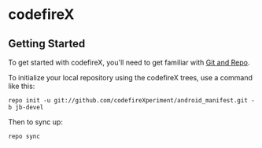 codefireX
===========


Getting Started
---------------

To get started with codefireX, you'll need to get
familiar with [Git and Repo](http://source.android.com/source/using-repo.html).

To initialize your local repository using the codefireX trees, use a command like this:

    repo init -u git://github.com/codefireXperiment/android_manifest.git -b jb-devel

Then to sync up:

    repo sync
